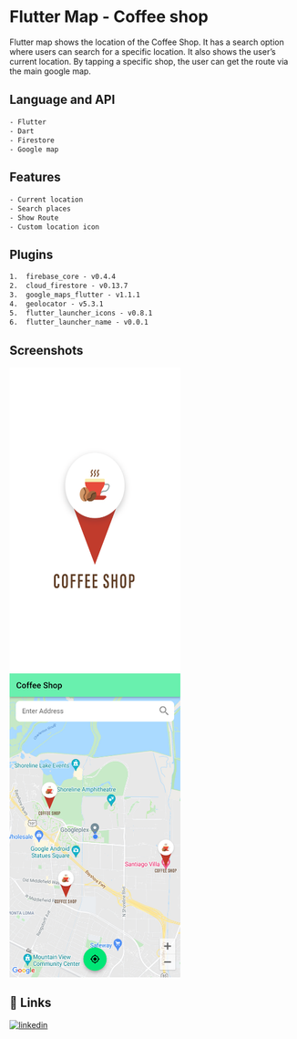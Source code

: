
# Flutter Map - Coffee shop

Flutter map shows the location of the Coffee Shop. 
It has a search option where users can search for a specific location. 
It also shows the user’s current location. 
By tapping a specific shop, the user can get the route via the main google map.

## Language and API

    - Flutter
    - Dart
    - Firestore
    - Google map

## Features

    - Current location
    - Search places
    - Show Route
    - Custom location icon

## Plugins

    1.	firebase_core - v0.4.4
    2.	cloud_firestore - v0.13.7
    3.	google_maps_flutter - v1.1.1
    4.	geolocator - v5.3.1
    5.	flutter_launcher_icons - v0.8.1
    6.	flutter_launcher_name - v0.0.1

## Screenshots

 <img src = "screenshots/Screenshot_1.png" width = "300">
 <img src = "screenshots/Screenshot_2.png" width = "300">

## 🔗 Links

[![linkedin](https://img.shields.io/badge/linkedin-0A66C2?style=for-the-badge&logo=linkedin&logoColor=white)](https://www.linkedin.com/in/mosabbir-bhuiyan)